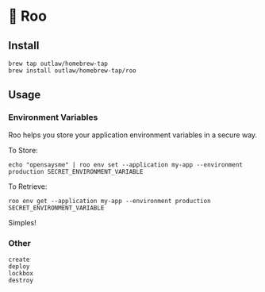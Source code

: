 
# 🐙 Roo 

## Install
```
brew tap outlaw/homebrew-tap
brew install outlaw/homebrew-tap/roo
```

## Usage

### Environment Variables
Roo helps you store your application environment variables in a secure way.

To Store:
```
echo "opensaysme" | roo env set --application my-app --environment production SECRET_ENVIRONMENT_VARIABLE
```

To Retrieve:
```
roo env get --application my-app --environment production SECRET_ENVIRONMENT_VARIABLE
```

Simples!

### Other
```
create
deploy
lockbox
destroy
```
